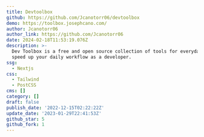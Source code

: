 ```yaml
---
title: Devtoolbox
github: https://github.com/Jcanotorr06/devtoolbox
demo: https://toolbox.josephcano.com/
author: Jcanotorr06
author_link: https://github.com/Jcanotorr06
date: 2024-02-18T11:53:19.076Z
description: >-
  Dev Toolbox is a free and open source collection of tools for everyday use to
  speed up your daily workflow as a developer.
ssg:
  - Nextjs
css:
  - Tailwind
  - PostCSS
cms: []
category: []
draft: false
publish_date: '2022-12-15T02:22:22Z'
update_date: '2023-01-29T22:41:53Z'
github_star: 5
github_fork: 1
---
```

